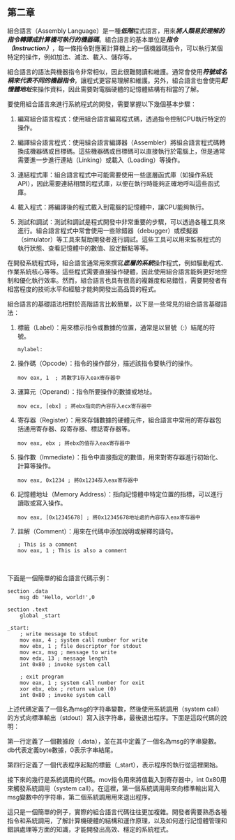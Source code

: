 ## 第二章
組合語言（Assembly Language）是一種***低階***程式語言，用來***將人類易於理解的指令轉譯成計算機可執行的機器碼***。組合語言的基本單位是***指令（Instruction）***，每一條指令對應著計算機上的一個機器碼指令，可以執行某個特定的操作，例如加法、減法、載入、儲存等。

組合語言的語法與機器指令非常相似，因此很難閱讀和維護。通常會使用***符號或名稱來代表不同的機器指令***，讓程式更容易理解和維護。另外，組合語言也會使用***記憶體地址***來操作資料，因此需要對電腦硬體的記憶體結構有相當的了解。

要使用組合語言來進行系統程式的開發，需要掌握以下幾個基本步驟：

1. 編寫組合語言程式：使用組合語言編寫程式碼，透過指令控制CPU執行特定的操作。

2. 編譯組合語言程式：使用組合語言編譯器（Assembler）將組合語言程式碼轉換成機器碼或目標碼。這些機器碼或目標碼可以直接執行於電腦上，但是通常需要進一步進行連結（Linking）或載入（Loading）等操作。

3. 連結程式庫：組合語言程式中可能需要使用一些底層函式庫（如操作系統API），因此需要連結相關的程式庫，以便在執行時能夠正確地呼叫這些函式庫。

4. 載入程式：將編譯後的程式載入到電腦的記憶體中，讓CPU能夠執行。

5. 測試和調試：測試和調試是程式開發中非常重要的步驟，可以透過各種工具來進行。組合語言程式中常會使用一些除錯器（debugger）或模擬器（simulator）等工具來幫助開發者進行調試。這些工具可以用來監視程式的執行狀態、查看記憶體中的數值、設定斷點等等。

在開發系統程式時，組合語言通常用來撰寫***底層的系統***操作程式，例如驅動程式、作業系統核心等等。這些程式需要直接操作硬體，因此使用組合語言能夠更好地控制和優化執行效率。然而，組合語言也具有很高的複雜度和易錯性，需要開發者有相當程度的技術水平和經驗才能夠開發出高品質的程式。
<br/>

組合語言的基礎語法相對於高階語言比較簡單，以下是一些常見的組合語言基礎語法：

1. 標籤（Label）：用來標示指令或數據的位置，通常是以冒號（:）結尾的符號。
    ```
    mylabel:
    ```

2. 操作碼（Opcode）：指令的操作部分，描述該指令要執行的操作。
    ```
    mov eax, 1  ; 將數字1存入eax寄存器中
    ```
3. 運算元（Operand）：指令所要操作的數據或地址。
    ```
    mov ecx, [ebx] ; 將ebx指向的內容存入ecx寄存器中
    ```
4. 寄存器（Register）：用來存儲數據的硬體元件，組合語言中常用的寄存器包括通用寄存器、段寄存器、標誌寄存器等。
    ```
    mov eax, ebx ; 將ebx的值存入eax寄存器中
    ```
5. 操作數（Immediate）：指令中直接指定的數值，用來對寄存器進行初始化、計算等操作。
    ```
    mov eax, 0x1234 ; 將0x1234存入eax寄存器中
    ```
6. 記憶體地址（Memory Address）：指向記憶體中特定位置的指標，可以進行讀取或寫入操作。
    ```
    mov eax, [0x12345678] ; 將0x12345678地址處的內容存入eax寄存器中
    ```
7. 註解（Comment）：用來在代碼中添加說明或解釋的語句。
    ```
    ; This is a comment
    mov eax, 1 ; This is also a comment
    ```
<br/>

下面是一個簡單的組合語言代碼示例：
```
section .data
    msg db 'Hello, world!',0

section .text
    global _start

_start:
    ; write message to stdout
    mov eax, 4 ; system call number for write
    mov ebx, 1 ; file descriptor for stdout
    mov ecx, msg ; message to write
    mov edx, 13 ; message length
    int 0x80 ; invoke system call

    ; exit program
    mov eax, 1 ; system call number for exit
    xor ebx, ebx ; return value (0)
    int 0x80 ; invoke system call
```
上述代碼定義了一個名為msg的字符串變數，然後使用系統調用（system call）的方式向標準輸出（stdout）寫入該字符串，最後退出程序。下面是這段代碼的說明：

第一行定義了一個數據段（.data），並在其中定義了一個名為msg的字串變數。db代表定義byte數據，0表示字串結尾。

第四行定義了一個代表程序起點的標籤（_start），表示程序的執行從這裡開始。

接下來的幾行是系統調用的代碼。mov指令用來將值載入到寄存器中，int 0x80用來觸發系統調用（system call）。在這裡，第一個系統調用用來向標準輸出寫入msg變數中的字符串，第二個系統調用用來退出程序。

這只是一個簡單的例子，實際的組合語言代碼往往更加複雜。開發者需要熟悉各種指令和系統調用，了解計算機硬體的結構和運作原理，以及如何進行記憶體管理和錯誤處理等方面的知識，才能開發出高效、穩定的系統程式。